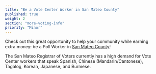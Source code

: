 ```yaml
---
title: "Be a Vote Center Worker in San Mateo County"
published: true
weight: 2
section: "more-voting-info"
priority: "Minor"
---
```


Check out this great opportunity to help your community while earning extra money: be a Poll Worker in [San Mateo County](https://www.smcacre.org/election-officer)!  

The San Mateo Registrar of Voters currently has a high demand for Vote Center workers that speak Spanish, Chinese (Mandarin/Cantonese), Tagalog, Korean, Japanese, and Burmese. 
